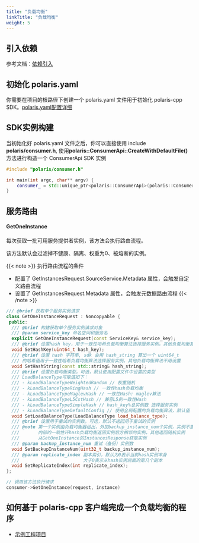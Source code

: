 ```yaml
---
title: "负载均衡"
linkTitle: "负载均衡"
weight: 5
---
```


## 引入依赖

参考文档：[依赖引入](/docs/使用指南/c++应用开发/sdk/依赖引入/)

## 初始化 polaris.yaml

你需要在项目的根路径下创建一个 polaris.yaml 文件用于初始化 polaris-cpp SDK。[polaris.yaml配置详细](https://github.com/polarismesh/polaris-cpp/blob/main/polaris.yaml.template)


## SDK实例构建

当初始化好 polaris.yaml 文件之后，你可以直接使用 include **polaris/consumer.h**, 使用**polaris::ConsumerApi::CreateWithDefaultFile()** 方法进行构造一个 ConsumerApi SDK 实例

```cpp
#include "polaris/consumer.h"

int main(int argc, char** argv) {
    consumer_ = std::unique_ptr<polaris::ConsumerApi>(polaris::ConsumerApi::CreateWithDefaultFile());
}
```

## 服务路由

#### GetOneInstance

每次获取一批可用服务提供者实例，该方法会执行路由流程。

该方法默认会过滤掉不健康、隔离、权重为0、被熔断的实例。

{{< note >}} 
执行路由流程的条件
- 配置了 GetInstancesRequest.SourceService.Metadata 属性，会触发自定义路由流程
- 设置了 GetInstancesRequest.Metadata 属性，会触发元数据路由流程
{{< /note >}}

```cpp
/// @brief 获取单个服务实例请求
class GetOneInstanceRequest : Noncopyable {
 public:
  /// @brief 构建获取单个服务实例请求对象
  /// @param service_key 命名空间和服务名
  explicit GetOneInstanceRequest(const ServiceKey& service_key);
  /// @brief 设置hash key，用于一致性哈希负载均衡算法选择服务实例。其他负载均衡算法不用设置
  void SetHashKey(uint64_t hash_key);
  /// @brief 设置 hash 字符串, sdk 会用 hash_string 算出一个 uint64_t
  /// 的哈希值用于一致性哈希负载均衡算法选择服务实例。其他负载均衡算法不用设置
  void SetHashString(const std::string& hash_string);
  /// @brief 设置负载均衡类型。可选，默认使用配置文件中设置的类型
  /// LoadBalanceType可取值如下：
  /// - kLoadBalanceTypeWeightedRandom // 权重随机
  /// - kLoadBalanceTypeRingHash // 一致性hash负载均衡
  /// - kLoadBalanceTypeMaglevHash // 一致性Hash: maglev算法
  /// - kLoadBalanceTypeL5CstHash // 兼容L5的一致性Hash
  /// - kLoadBalanceTypeSimpleHash // hash_key%总实例数 选择服务实例
  /// - kLoadBalanceTypeDefaultConfig // 使用全局配置的负载均衡算法，默认值
  void SetLoadBalanceType(LoadBalanceType load_balance_type);
  /// @brief 设置用于重试的实例数。可选，默认不返回用于重试的实例
  /// @note 第一个实例由负载均衡器给出，外加backup_instance_num个实例，实例不重复，但不保证数量
  ///       内部的一致性环hash负载均衡返回实例后方相邻的实例，其他返回随机实例
  ///       从GetOneInstance的InstancesResponse获取实例
  /// @param backup_instance_num 重试（备份）实例数
  void SetBackupInstanceNum(uint32_t backup_instance_num);
  /// @param replicate_index 副本索引，默认为0表示当前hash实例本身
  ///                        大于0表示从hash实例后面的第几个副本
  void SetReplicateIndex(int replicate_index);
};

// 调用该方法执行请求
consumer->GetOneInstance(request, instance)
```


## 如何基于 polaris-cpp 客户端完成一个负载均衡的程序

- [示例工程项目](https://github.com/polarismesh/polaris-cpp/blob/main/examples/consumer/register_load_balancer.cpp)




